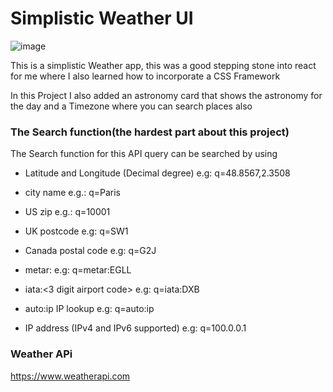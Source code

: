 # Simplistic Weather UI
![image](https://user-images.githubusercontent.com/106111818/198913302-f12e6285-3140-4f0b-bdef-502a49279deb.png)




This is a simplistic Weather app, this was a good stepping stone into react for me where I also learned how to incorporate a CSS Framework

In this Project I also added an astronomy card that shows the astronomy for the day and a Timezone where you can search places also

### The Search function(the hardest part about this project)

The Search function for this API  query can be searched by using 

- Latitude and Longitude (Decimal degree) e.g: q=48.8567,2.3508

- city name e.g.: q=Paris

- US zip e.g.: q=10001

- UK postcode e.g: q=SW1

- Canada postal code e.g: q=G2J

- metar:<metar code> e.g: q=metar:EGLL

- iata:<3 digit airport code> e.g: q=iata:DXB

- auto:ip IP lookup e.g: q=auto:ip

- IP address (IPv4 and IPv6 supported) e.g: q=100.0.0.1

### Weather APi
  https://www.weatherapi.com
